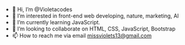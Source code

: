 - 👋 Hi, I’m @Violetacodes
- 👀 I’m interested in front-end web developing, nature, marketing, AI
- 🌱 I’m currently learning JavaScript.
- 💞️ I’m looking to collaborate on HTML, CSS, JavaScript, Bootstrap
- 📫 How to reach me via email missviolets13@gmail.com 

<!---
Violetacodes/Violetacodes is a ✨ special ✨ repository because its `README.md` (this file) appears on your GitHub profile.
You can click the Preview link to take a look at your changes.
--->
